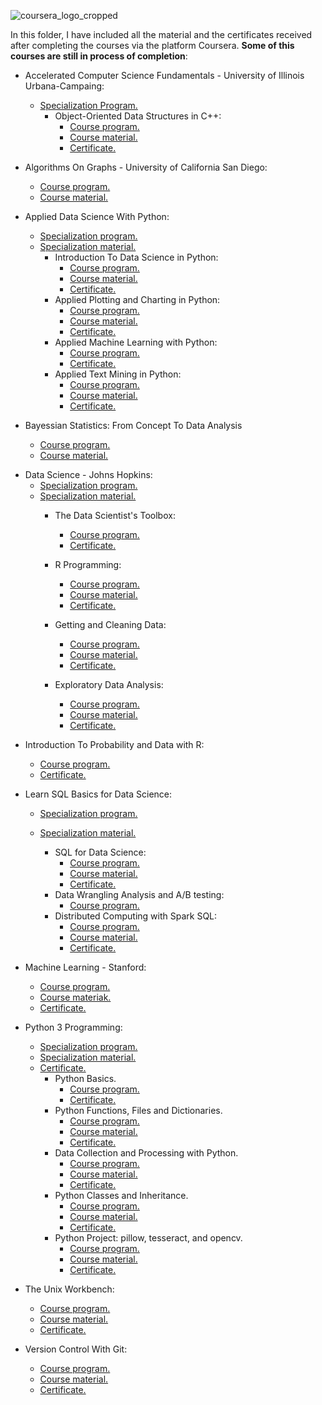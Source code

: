 ![coursera_logo_cropped](https://user-images.githubusercontent.com/61041907/96227857-0007ff80-0f95-11eb-8bfd-21e17134761a.gif)

In this folder, I have included all the material and the certificates received after completing the courses via the platform Coursera. **Some of this courses are still in process of completion**:

* Accelerated Computer Science Fundamentals - University of Illinois Urbana-Campaing:
    - [Specialization Program.](https://www.coursera.org/specializations/cs-fundamentals?#courses)
        - Object-Oriented Data Structures in C++:
            - [Course program.](https://www.coursera.org/learn/cs-fundamentals-1)
            - [Course material.](https://github.com/alvpt/Coursera/tree/master/AcceleratedComputerScienceFundamentals/ObjectOrientedDataStructuresInC%2B%2B)
            - [Certificate.](https://www.coursera.org/account/accomplishments/records/XPLBDPLKKZ3S)


* Algorithms On Graphs - University of California San Diego:
    - [Course program.](https://www.coursera.org/learn/algorithms-on-graphs?)
    - [Course material.](https://github.com/alvpt/Coursera/tree/master/AlgorithmsOnGraphs)


* Applied Data Science With Python:
    - [Specialization program.](https://www.coursera.org/specializations/data-science-python)
    - [Specialization material.](https://github.com/alvpt/Coursera/tree/master/AppliedDataScienceWithPython)
        -   Introduction To Data Science in Python:
            - [Course program.](https://www.coursera.org/learn/python-data-analysis)
            - [Course material.](https://github.com/alvpt/Coursera/tree/master/AppliedDataScienceWithPython/IntroductionToDataScienceInPython)
            - [Certificate.](https://www.coursera.org/account/accomplishments/certificate/UKJ46HSR9TXX)
        -   Applied Plotting and Charting in Python:
            - [Course program.](https://www.coursera.org/learn/python-plotting)
            - [Course material.](https://github.com/alvpt/Coursera/tree/master/AppliedDataScienceWithPython/AppliedPlottingAndChartingInPython)
            - [Certificate.](https://www.coursera.org/account/accomplishments/certificate/UKJ46HSR9TXX) 
        -   Applied Machine Learning with Python:
            - [Course program.](https://www.coursera.org/learn/python-machine-learning)
            - [Certificate.](https://www.coursera.org/account/accomplishments/certificate/CVN9X5HN55E5) 
        -   Applied Text Mining in Python:
            - [Course program.](https://www.coursera.org/learn/python-text-mining)
            - [Course material.]()
            - [Certificate.](https://www.coursera.org/account/accomplishments/certificate/QK6YE22LMW3N) 



            
* Bayessian Statistics: From Concept To Data Analysis
    - [Course program.](https://www.coursera.org/learn/bayesian-statistics)
    - [Course material.](https://github.com/alvpt/Coursera/tree/master/BayessianAnalysisFromConceptToDataAnalysis)
    <!-- - [Certificate.]() -->





<!-- <!-- * Build A Modern Computer:
    - [Course program.](https://github.com/alvpt/Coursera/tree/master/BuildAModernComputer)
    - [Course material.](https://github.com/alvpt/Coursera/tree/master/BuildAModernComputer)
    - [Certificate.]() -->



    
<!-- * Database Management Essentials:
    - [Course program.]()
    - [Course material.]()
    - [Certificate.]() --> 



    
* Data Science - Johns Hopkins:
    - [Specialization program.](https://www.coursera.org/specializations/jhu-data-science)
    - [Specialization material.](https://github.com/alvpt/Coursera/tree/master/DataScience_JohnsHopkins)
        -   The Data Scientist's Toolbox:
            - [Course program.](https://www.coursera.org/learn/data-scientists-tools)
            - [Certificate.](https://www.coursera.org/account/accomplishments/certificate/XPCJNYDZYTZF)
        
        -   R Programming:
            - [Course program.](https://www.coursera.org/learn/r-programming)
            - [Course material.](https://github.com/alvpt/Coursera/tree/master/DataScience/RProgramming)
            - [Certificate.](https://www.coursera.org/account/accomplishments/certificate/9MKD49BZJQK9)
        
        -   Getting and Cleaning Data:
            - [Course program.](https://www.coursera.org/learn/data-cleaning)
            - [Course material.](https://github.com/alvpt/Coursera/tree/master/DataScience/GettingAndCleaningData)
            - [Certificate.](https://www.coursera.org/account/accomplishments/certificate/2LQQTEYH4ZJG)

        -   Exploratory Data Analysis:
            - [Course program.](https://www.coursera.org/learn/exploratory-data-analysis)
            - [Course material.](https://github.com/alvpt/Coursera/tree/master/DataScience/ExploratoryDataAnalysis)
            - [Certificate.](https://www.coursera.org/account/accomplishments/certificate/S7ASCEMUENBS)


    




<!-- * Fundaments Of Network Communications:
    - [Course program.]()
    - [Course material.]()
    - [Certificate.]() -->
    
<!-- * [Introduction To MongoDB](https://github.com/alvpt/Coursera/tree/master/Introduction_to_MongDB/mongodb-analytics/intro-to-mongodb)
    - [Course program.]()
    - [Course material.]()
    - [Certificate.]() -->

* Introduction To Probability and Data with R:
    - [Course program.](https://www.coursera.org/learn/probability-intro)
    - [Certificate.](https://www.coursera.org/account/accomplishments/certificate/VBM633TKBBPS)
    




* Learn SQL Basics for Data Science:
    - [Specialization program.](https://www.coursera.org/specializations/learn-sql-basics-data-science)
    - [Specialization material.](https://github.com/alvpt/Coursera/tree/master/LearnSQLBasicsForDataScience)

        -   SQL for Data Science:
            - [Course program.](https://www.coursera.org/learn/sql-for-data-science)
            - [Course material.](https://github.com/alvpt/Coursera/tree/master/LearnSQLBasicsForDataScience/SQLForDataScience)
            - [Certificate.](https://www.coursera.org/account/accomplishments/records/VMSDK22J2E4V)
        -   Data Wrangling Analysis and A/B testing:
            - [Course program.](https://www.coursera.org/learn/data-wrangling-analysis-abtesting)
            <!-- - [Course material.](https://github.com/alvpt/Coursera/tree/master/LearnSQLBasicsForDataScience/DataWranglingAnalysisAndABTesting)
            - [Certificate.]() -->
        -   Distributed Computing with Spark SQL:
            - [Course program.](https://www.coursera.org/learn/spark-sql)
            - [Course material.](https://github.com/alvpt/Coursera/tree/master/LearnSQLBasicsForDataScience/DataWranglingAnalysisAndABTesting)
            - [Certificate.](https://www.coursera.org/account/accomplishments/certificate/PQQTEBDR5PWY)



    
* Machine Learning - Stanford:
    - [Course program.](https://www.coursera.org/learn/machine-learning)
    - [Course materiak.](https://github.com/alvpt/Coursera/tree/master/Stanford_MachineLearning)
    - [Certificate.](https://www.coursera.org/account/accomplishments/certificate/DB3UETNK8QFS)




    

* Python 3 Programming:
    - [Specialization program.](https://www.coursera.org/specializations/python-3-programming?)
    - [Specialization material.](https://github.com/alvpt/Coursera/tree/master/Python3Programming)
    - [Certificate.](https://www.coursera.org/account/accomplishments/certificate/6U2FDGR8S6ND)
        -   Python Basics.
            - [Course program.](https://www.coursera.org/learn/python-basics?specialization=python-3-programming)
            - [Certificate.](https://www.coursera.org/account/accomplishments/certificate/6U2FDGR8S6ND)
        - Python Functions, Files and Dictionaries.
            - [Course program.](https://www.coursera.org/learn/python-functions-files-dictionaries?specialization=python-3-programming)
            - [Course material.](https://github.com/alvpt/Coursera/tree/master/Python3Programming/PythonFunctionsFilesAndDictionaries/Final_assignment)
            - [Certificate.](https://www.coursera.org/account/accomplishments/records/3G7CF5V4YETY)
        - Data Collection and Processing with Python.
            - [Course program.](https://www.coursera.org/learn/data-collection-processing-python)
            - [Course material.](https://github.com/alvpt/Coursera/tree/master/Python3Programming/DataCollectionAndProcessingWithPython/Final_assignment)
            - [Certificate.](https://www.coursera.org/account/accomplishments/certificate/2JCZVGTWZ9BU)
        - Python Classes and Inheritance.
            - [Course program.](https://www.coursera.org/learn/python-classes-inheritance)
            - [Course material.](https://github.com/alvpt/Coursera/tree/master/Python3Programming/PythonClassesAndInheritance)
            - [Certificate.](https://www.coursera.org/account/accomplishments/certificate/F6K4VUL3KGBX)
        - Python Project: pillow, tesseract, and opencv.
            - [Course program.](https://www.coursera.org/learn/python-project)
            - [Course material.]()
            - [Certificate.](https://www.coursera.org/account/accomplishments/certificate/H7YVZAY5LV9B)



    
* The Unix Workbench:
    - [Course program.](https://www.coursera.org/learn/unix)
    - [Course material.](https://github.com/alvpt/Coursera/tree/master/TheUnixWorkbench)
    - [Certificate.](https://www.coursera.org/account/accomplishments/records/GBVJQB2XAQYP)




* Version Control With Git:
    - [Course program.](https://www.coursera.org/learn/version-control-with-git)
    - [Course material.](https://github.com/alvpt/Coursera/tree/master/VersionControlWithGit)
    - [Certificate.](https://www.coursera.org/account/accomplishments/certificate/M4QR6SMTTPSB)
